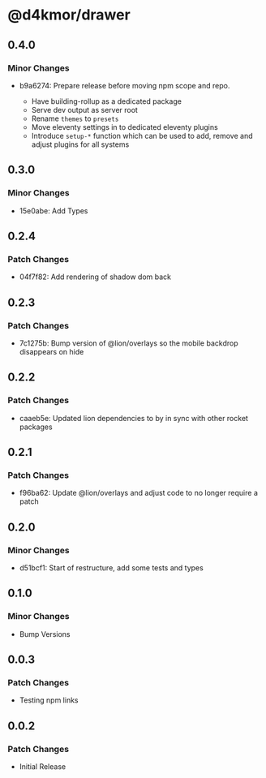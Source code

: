 # @d4kmor/drawer

## 0.4.0

### Minor Changes

- b9a6274: Prepare release before moving npm scope and repo.

  - Have building-rollup as a dedicated package
  - Serve dev output as server root
  - Rename `themes` to `presets`
  - Move eleventy settings in to dedicated eleventy plugins
  - Introduce `setup-*` function which can be used to add, remove and adjust plugins for all systems

## 0.3.0

### Minor Changes

- 15e0abe: Add Types

## 0.2.4

### Patch Changes

- 04f7f82: Add rendering of shadow dom back

## 0.2.3

### Patch Changes

- 7c1275b: Bump version of @lion/overlays so the mobile backdrop disappears on hide

## 0.2.2

### Patch Changes

- caaeb5e: Updated lion dependencies to by in sync with other rocket packages

## 0.2.1

### Patch Changes

- f96ba62: Update @lion/overlays and adjust code to no longer require a patch

## 0.2.0

### Minor Changes

- d51bcf1: Start of restructure, add some tests and types

## 0.1.0

### Minor Changes

- Bump Versions

## 0.0.3

### Patch Changes

- Testing npm links

## 0.0.2

### Patch Changes

- Initial Release

